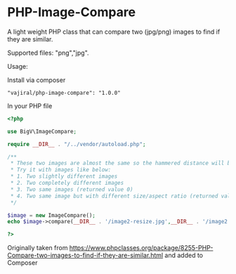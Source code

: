 # PHP-Image-Compare
A light weight PHP class that can compare two (jpg/png) images to find if they are similar.

Supported files: "png","jpg".

Usage:

Install via composer

```"vajiral/php-image-compare": "1.0.0"```

In your PHP file

```php
<?php

use BigV\ImageCompare;

require __DIR__ . "/../vendor/autoload.php";

/**
 * These two images are almost the same so the hammered distance will be less than 10
 * Try it with images like below:
 * 1. Two slightly different images
 * 2. Two completely different images
 * 3. Two same images (returned value 0)
 * 4. Two same image but with different size/aspect ratio (returned value ~0)
 */

$image = new ImageCompare();
echo $image->compare(__DIR__ . '/image2-resize.jpg',__DIR__ . '/image2.jpg');

?>
```
Originally taken from https://www.phpclasses.org/package/8255-PHP-Compare-two-images-to-find-if-they-are-similar.html and added to Composer

